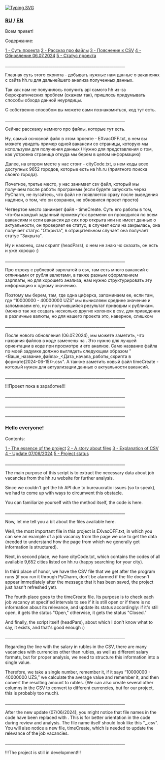 <p><a href="https://git.io/typing-svg"><img src="https://readme-typing-svg.herokuapp.com?font=Ga+Maamli&pause=1000&color=CB17C4&background=FFFFFF00&random=false&width=435&lines=README+%D0%BA+%D0%9F%D1%80%D0%BE%D0%B5%D0%BA%D1%82%D1%83+%D0%BF%D0%BE+%D0%BF%D0%B0%D1%80%D1%81%D0%B8%D0%BD%D0%B3%D1%83+HH.ru;Zabrodivshiy+Kivi" alt="Typing SVG" /></a></p>

<p><H3> <a href = "#RU">RU</a> / <a href = "#EN">EN</a> </H3></p>

<p><a id="RU">Всем привет! </p>

<p>Содержание:</p>
<a href = "esse">1 - Суть проекта</a>
<a href = "files">2 - Рассказ про файлы</a>
<a href = "csv">3 - Пояснение к CSV</a>
<a href = "new1">4 - Обновление 06.07.2024</a>
<a href = "stat">5 - Статус проекта</a>


<p>_____________________________________________________________ </p>

<p id = "esse" >Главная суть этого скрипта - добывать нужные нам данные о вакансиях с сайта hh.ru для дальнейшего анализа полученных данных. </p>

<p>Так как нам не получилось получить api самого hh из-за бюрократических проблем (скажем так), пришлось придумывать способы обхода данной неурядицы. </p>

<p>С собственно способом вы можете сами познакомиться, код тут есть. </p>

<p>_____________________________________________________________ </p>
 
<p id = "files">Сейчас расскажу немного про файлы, которые тут есть. </p>

<p>Ну, самый основной файл в этом проекте - EXvacOFF.txt, в нем вы можете увидеть пример одной вакансии со страницы, которую мы используем для получения данных (Нужно для представления о том, как устроена страница откуда мы берем в целом информацию) </p>

<p>Далее, на втором месте у нас стоит - cityCode.txt, в нем коды всех доступных 9652 городов, которые есть на hh.ru (приятного поиска своего города). </p>

<p>Почетное, третье место, у нас занимает csv файл, который мы получаем после работы программы (если будете запускать через PyCharm, не пугайтесь, что файл не появляется сразу после выведения надписи, о том, что он сохранен, не обновился проект просто) </p>

<p>Четвертое место занимает файл - timeCreate. Суть его работы в том, что-бы каждый заданный промежуток времени он проходился по всем вакансиям и если вакансия до сих пор открыта или не имеет данных о актуальности, он проверяет ее статус, в случает если на закрылась, она получает статус "Открыта", в отрицательном случает она получает статус "Закрыта".</p>

<p>Ну и наконец, сам скрипт (headPars), о нем не знаю чо сказать, он есть и уже хорошо :) </p>

<p>_____________________________________________________________ </p>

<p id = "csv">Про строку с рублевой зарплатой в csv, там есть много вакансий с отличными от рубля валютами, а также разным оформлением зарплаты, но для хорошего анализа, нам нужно структурировать эту информацию к одному значению. </p>

<p>Поэтому мы берем, там, где одна циферка, запоминаем ее, если там, где “10000000 - 40000000 UZS” мы вычисляем среднее значение и запоминаем его, ну и получившийся результат приводим к рубликам. (можно так же создать несколько других колонок в csv, для приведения в различные валюты, но для нашего проекта это, наверное, слишком </p>

<p>_____________________________________________________________ </p>

<p id = "new1">После нового обновления (06.07.2024), мы можете заметить, что названия файлов в коде заменены на <Your_file_name.csv>.
Это нужно для лучшей ориентации в коде при просмотре и его анализе.
Само название файла по моей задумке должно выглядеть следующем образом "<Ваше_название_файла>_<Дата_начала_работы_скрипта в формате(2024-06-15)>.csv". 
А так-же заметить новый файл timeCreate - который нужен для актуализации данных о актуальности вакансий.</p>

<p>_____________________________________________________________ </p>

<p id = "stat">!!!Проект пока в заработке!!!</p>

<p>_____________________________________________________________ </p>
<p>_____________________________________________________________ </p>
<p>_____________________________________________________________ </p>

<p><h3 id="EN">Hello everyone!</h3></p>

<p>Contents:</p>
<a href = "esse.2">1 - The essence of the project</a>
<a href = "files.2">2 - A story about files</a>
<a href = "csv.2">3 - Explanation of CSV</a>
<a href = "new1.2">4 - Update 07/06/2024</a>
<a href = "stat.2">5 - Project status</a>

<p>_____________________________________________________________</p>

<p id = "esse.2">The main purpose of this script is to extract the necessary data about job vacancies from the hh.ru website for further analysis.</p>

<p>Since we couldn't get the hh API due to bureaucratic issues (so to speak), we had to come up with ways to circumvent this obstacle.</p>

<p>You can familiarize yourself with the method itself, the code is here.</p>

<p>_____________________________________________________________</p>

<p id = "files.2">Now, let me tell you a bit about the files available here.</p>

<p>Well, the most important file in this project is EXvacOFF.txt, in which you can see an example of a job vacancy from the page we use to get the data (needed to understand how the page from which we generally get information is structured).</p>

<p>Next, in second place, we have cityCode.txt, which contains the codes of all available 9,652 cities listed on hh.ru (happy searching for your city).</p>

<p>In third place of honor, we have the CSV file that we get after the program runs (if you run it through PyCharm, don't be alarmed if the file doesn't appear immediately after the message that it has been saved, the project just hasn't refreshed yet).</p>

<p>The fourth place goes to the timeCreate file. Its purpose is to check each job vacancy at specified intervals to see if it is still open or if there is no information about its relevance, and update its status accordingly: if it's still open, it gets the status "Open," otherwise, it gets the status "Closed."</p>

<p>And finally, the script itself (headPars), about which I don't know what to say, it exists, and that's good enough :)</p>

<p>_____________________________________________________________</p>

<p id = "csv.2">Regarding the line with the salary in rubles in the CSV, there are many vacancies with currencies other than rubles, as well as different salary formats, but for proper analysis, we need to structure this information into a single value.</p>

<p>Therefore, we take a single number, remember it, if it says “10000000 - 40000000 UZS,” we calculate the average value and remember it, and then convert the resulting amount to rubles. (We can also create several other columns in the CSV to convert to different currencies, but for our project, this is probably too much).</p>

<p>_____________________________________________________________</p>

<p id = "new1.2">After the new update (07/06/2024), you might notice that file names in the code have been replaced with <Your_file_name.csv>.
This is for better orientation in the code during review and analysis.
The file name itself should look like this "<Your_file_name>_<Script_start_date in format(2024-06-15)>.csv".
You will also notice a new file, timeCreate, which is needed to update the relevance of the job vacancies.</p>

<p>_____________________________________________________________</p>

<p id = "stat.2">!!!The project is still in development!!!
</p>
